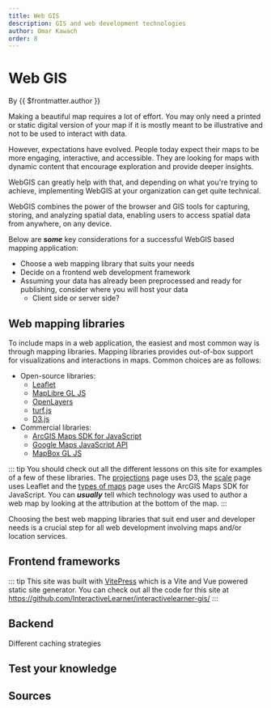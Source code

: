 ```yaml
---
title: Web GIS
description: GIS and web development technologies
author: Omar Kawach
order: 8
---
```


# Web GIS

By {{ $frontmatter.author }}

Making a beautiful map requires a lot of effort. 
You may only need a printed or static digital version of your map if it is mostly meant to be illustrative and not to be used to interact with data.

However, expectations have evolved. People today expect their maps to be more engaging, interactive, and accessible. They are looking for maps with dynamic content that encourage exploration and provide deeper insights.

WebGIS can greatly help with that, and depending on what you're trying to achieve, implementing WebGIS at your organization can get quite technical.

WebGIS combines the power of the browser and GIS tools for capturing, storing, and analyzing spatial data, enabling users to access spatial data from anywhere, on any device.

Below are ***some*** key considerations for a successful WebGIS based mapping application:
- Choose a web mapping library that suits your needs 
- Decide on a frontend web development framework
- Assuming your data has already been preprocessed and ready for publishing, consider where you will host your data
  - Client side or server side?

## Web mapping libraries

To include maps in a web application, the easiest and most common way is through mapping libraries. Mapping libraries provides out-of-box support for visualizations and interactions in maps. Common choices are as follows:

- Open-source libraries: 
  - [Leaflet](https://leafletjs.com/)
  - [MapLibre GL JS](https://maplibre.org/)
  - [OpenLayers](https://openlayers.org/)
  - [turf.js](https://turfjs.org/)
  - [D3.js](https://d3js.org/d3-geo)
- Commercial libraries: 
  - [ArcGIS Maps SDK for JavaScript](https://developers.arcgis.com/javascript/latest/)
  - [Google Maps JavaScript API](https://developers.google.com/maps/documentation/javascript/overview)
  - [MapBox GL JS](https://docs.mapbox.com/mapbox-gl-js/guides/)

::: tip
You should check out all the different lessons on this site for examples of a few of these libraries. 
The [projections](/lessons/projections) page uses D3, the [scale](/lessons/scale) page uses Leaflet and the [types of maps](/lessons/map-types) page uses the ArcGIS Maps SDK for JavaScript. 
You can ***usually*** tell which technology was used to author a web map by looking at the attribution at the bottom of the map.
:::

Choosing the best web mapping libraries that suit end user and developer needs is a crucial step for all web development involving maps and/or location services.

## Frontend frameworks


::: tip
This site was built with [VitePress](https://vitepress.dev/) which is a Vite and Vue powered static site generator. You can check out all the code for this site at https://github.com/InteractiveLearner/interactivelearner-gis/
:::

## Backend

Different caching strategies

## Test your knowledge

<Quiz :quiz-data="
    {
        questions: [
            {
            question: 'Can a spatial database have non-spatial relationships?',
            options: [
                {
                answer: 'Yes',
                key: 1
                },
                {
                answer: 'No',
                key: 2
                }
            ],
            correctAnswer: 1
            },
        ]
    }" 
/>

## Sources

<Sources 
  :sources="
    [{
        title: 'Section Five - What Are Relational Databases and Geodatabases',
        author: 'Learn GIS',
        url: 'https://vector.geospatial.science/textbook/chapter-four/what-are-relational-databases-and-geodatabases',
    },
    {
        title: 'Database Systems: The Complete Book',
        author: 'Hector Garcia-Molina, Jeffrey D. Ullman and Jennifer Widom',
        url: 'http://infolab.stanford.edu/~ullman/dscb.html',
    }]"
/>